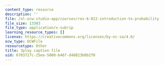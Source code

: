 ```yaml
---
content_type: resource
description: ''
file: /ol-ocw-studio-app/courses/res-6-012-introduction-to-probability-spring-2018/6703727c25ee5000b46fd48023b0b2f0_99yuPxvdfP8.vtt
file_size: 13303
file_type: application/x-subrip
learning_resource_types: []
license: https://creativecommons.org/licenses/by-nc-sa/4.0/
ocw_type: OCWFile
resourcetype: Other
title: 3play caption file
uid: 6703727c-25ee-5000-b46f-d48023b0b2f0
---
```

